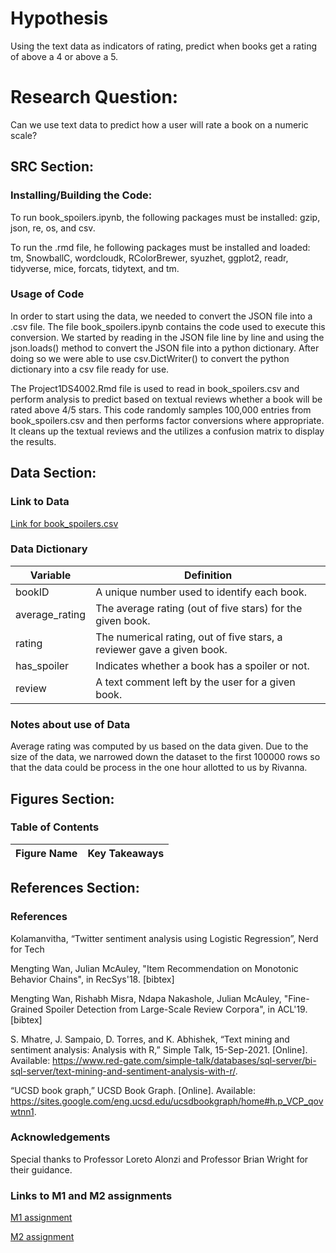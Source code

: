 # Hypothesis
Using the text data as indicators of rating, predict when books get a rating of above a 4 or above a 5.

# Research Question:
Can we use text data to predict how a user will rate a book on a numeric scale?

## SRC Section:

### Installing/Building the Code:
To run book_spoilers.ipynb, the following packages must be installed: gzip, json, re, os, and csv.

To run the .rmd file, he following packages must be installed and loaded: tm, SnowballC, wordcloudk, RColorBrewer, syuzhet, ggplot2, readr, tidyverse, mice, forcats, tidytext, and tm.

### Usage of Code
In order to start using the data, we needed to convert the JSON file into a .csv file. The file book_spoilers.ipynb contains the code used to execute this conversion. We started by reading in the JSON file line by line and using the json.loads() method to convert the JSON file into a python dictionary. After doing so we were able to use csv.DictWriter() to convert the python dictionary into a csv file ready for use.

The Project1DS4002.Rmd file is used to read in book_spoilers.csv and perform analysis to predict based on textual reviews whether a book will be rated above 4/5 stars. This code randomly samples 100,000 entries from book_spoilers.csv and then performs factor conversions where appropriate. It cleans up the textual reviews and the utilizes a confusion matrix to display the results.


## Data Section:

### Link to Data
[Link for book_spoilers.csv](https://drive.google.com/uc?id=196W2kDoZXRPjzbTjM6uvTidn6aTpsFnS)

### Data Dictionary
| Variable | Definition | 
| ------- | --- |
| bookID | A unique number used to identify each book.| 
| average_rating | The average rating (out of five stars) for the given book. |
| rating | The numerical rating, out of five stars, a reviewer gave a given book. | 
| has_spoiler| Indicates whether a book has a spoiler or not. |
| review | A text comment left by the user for a given book. |


### Notes about use of Data
Average rating was computed by us based on the data given. Due to the size of the data, we narrowed down the dataset to the first 100000 rows so that the data could be process in the one hour allotted to us by Rivanna.

## Figures Section:
### Table of Contents
| Figure Name | Key Takeaways | 
| ------- | --- |


## References Section:

### References
Kolamanvitha, “Twitter sentiment analysis using Logistic Regression”, Nerd for Tech

Mengting Wan, Julian McAuley, "Item Recommendation on Monotonic Behavior Chains", in RecSys'18. [bibtex]

Mengting Wan, Rishabh Misra, Ndapa Nakashole, Julian McAuley, "Fine-Grained Spoiler Detection from Large-Scale Review Corpora", in ACL'19. [bibtex]

S. Mhatre, J. Sampaio, D. Torres, and K. Abhishek, “Text mining and sentiment analysis: Analysis with R,” Simple Talk, 15-Sep-2021. [Online]. Available: https://www.red-gate.com/simple-talk/databases/sql-server/bi-sql-server/text-mining-and-sentiment-analysis-with-r/. 

“UCSD book graph,” UCSD Book Graph. [Online]. Available: https://sites.google.com/eng.ucsd.edu/ucsdbookgraph/home#h.p_VCP_qovwtnn1. 

### Acknowledgements
Special thanks to Professor Loreto Alonzi and Professor Brian Wright for their guidance.

### Links to M1 and M2 assignments
[M1 assignment](https://docs.google.com/document/d/1IInxMDY9oO2tESe-RPept87km-qJ4UMMXPpHO6I1e3A/edit)

[M2 assignment](https://docs.google.com/document/d/150iemEBRcMvND9n4l-rOIKVf7n7Pg5Nl9x-3jn2PRJY/edit)


